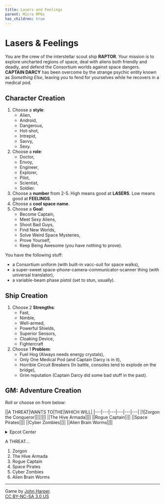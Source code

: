 ```yaml
---
title: Lasers and Feelings
parent: Micro RPGs
has_children: true
---
```


# Lasers & Feelings

You are the crew of the interstellar scout ship **RAPTOR**. Your mission is to explore
uncharted regions of space, deal with aliens both friendly and deadly, and defend the Consortium
worlds against space dangers. **CAPTAIN DARCY** has been overcome by the strange psychic entity
known as *Something Else*, leaving you to fend for yourselves while he recovers in a medical pod.


## Character Creation

1. Choose a **style**: 
   - Alien, 
   - Android, 
   - Dangerous, 
   - Hot-shot, 
   - Intrepid, 
   - Savvy, 
   - Sexy.
2. Choose a **role**: 
   - Doctor, 
   - Envoy, 
   - Engineer, 
   - Explorer, 
   - Pilot, 
   - Scientist, 
   - Soldier.
3. Choose a **number** from 2-5. High means good at **LASERS**. Low means good at **FEELINGS**.
4. Choose a **cool space name**.
5. Choose a **Goal**: 
   - Become Captain, 
   - Meet Sexy Aliens, 
   - Shoot Bad Guys, 
   - Find New Worlds, 
   - Solve Weird Space Mysteries, 
   - Prove Yourself, 
   - Keep Being Awesome (you have nothing to prove).

You have the following stuff:

- a Consortium uniform (with built-in vacc-suit
for space walks), 
- a super-sweet space-phone-camera-communicator-scanner thing (with universal translator),
- a variable-beam phase pistol (set to stun, usually).

## Ship Creation

1. Choose 2 **Strengths**: 
   - Fast, 
   - Nimble, 
   - Well-armed, 
   - Powerful Shields, 
   - Superior Sensors, 
   - Cloaking Device, 
   - Fightercraft
2. Choose 1 **Problem**: 
   - Fuel Hog (Always needs energy crystals),
   - Only One Medical Pod (and Captain Darcy is in it), 
   - Horrible Circuit Breakers (In battle, consoles tend to explode on the bridge), 
   - Grim reputation (Captain Darcy did some bad stuff in the past).

## GM: Adventure Creation

Roll or choose on from below:

||A THREAT|WANTS TO|THE|WHICH WILL|
|---|---|---|---|---|---|
|1|Zorgon the Conqueror||||||||
||The Hive Armada||||
||Rogue Captain||||
||Space Pirates||||
||Cyber Zombies||||
||Alien Brain Worms||||

<details>
  <summary>Epcot Center</summary>
  
||A THREAT|WANTS TO|THE|WHICH WILL|
|---|---|---|---|---|---|
|1|Zorgon the Conqueror||||||||
||The Hive Armada||||
||Rogue Captain||||
||Space Pirates||||
||Cyber Zombies||||
||Alien Brain Worms||||

</details>

A THREAT...

1. Zorgon
2. The Hive Armada
3. Rogue Captain
4. Space Pirates
5. Cyber Zombies
6. Alien Brain Worms 

---

Game by [John Harper](http://www.onesevendesign.com/laserfeelings/).  
[CC BY-NC-SA 3.0 US](https://creativecommons.org/licenses/by-nc-sa/3.0/us/)